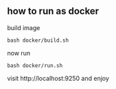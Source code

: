 ## how to run as docker

build image
```
bash docker/build.sh
```

now run
```
bash docker/run.sh
```


visit http://localhost:9250 and enjoy